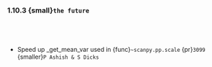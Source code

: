 ### 1.10.3 {small}`the future`

```{rubric} Development features
```

```{rubric} Docs
```

```{rubric} Bug fixes
```

```{rubric} Performance
```
* Speed up _get_mean_var used in {func}`~scanpy.pp.scale` {pr}`3099` {smaller}`P Ashish & S Dicks`